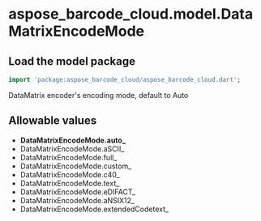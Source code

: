 # aspose_barcode_cloud.model.DataMatrixEncodeMode

## Load the model package

```dart
import 'package:aspose_barcode_cloud/aspose_barcode_cloud.dart';
```
DataMatrix encoder&#39;s encoding mode, default to Auto
## Allowable values

* **DataMatrixEncodeMode.auto_**
* DataMatrixEncodeMode.aSCII_
* DataMatrixEncodeMode.full_
* DataMatrixEncodeMode.custom_
* DataMatrixEncodeMode.c40_
* DataMatrixEncodeMode.text_
* DataMatrixEncodeMode.eDIFACT_
* DataMatrixEncodeMode.aNSIX12_
* DataMatrixEncodeMode.extendedCodetext_

